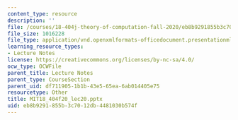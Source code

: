 ```yaml
---
content_type: resource
description: ''
file: /courses/18-404j-theory-of-computation-fall-2020/eb8b9291855b3c7012db4481030b574f_MIT18_404f20_lec20.pptx
file_size: 1016228
file_type: application/vnd.openxmlformats-officedocument.presentationml.presentation
learning_resource_types:
- Lecture Notes
license: https://creativecommons.org/licenses/by-nc-sa/4.0/
ocw_type: OCWFile
parent_title: Lecture Notes
parent_type: CourseSection
parent_uid: df711905-1b1b-43e5-65ea-6ab014405e75
resourcetype: Other
title: MIT18_404f20_lec20.pptx
uid: eb8b9291-855b-3c70-12db-4481030b574f
---
```

